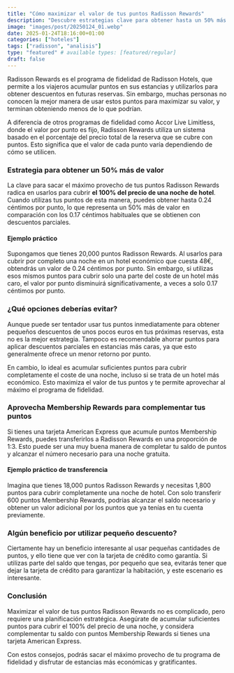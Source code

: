 ```yaml
---
title: "Cómo maximizar el valor de tus puntos Radisson Rewards"
description: "Descubre estrategias clave para obtener hasta un 50% más de valor al usar tus puntos Radisson Rewards en reservas de hoteles."
image: "images/post/20250124_01.webp"
date: 2025-01-24T18:16:00+01:00
categories: ["hoteles"]
tags: ["radisson", "analisis"]
type: "featured" # available types: [featured/regular]
draft: false
---
```


Radisson Rewards es el programa de fidelidad de Radisson Hotels, que permite a los viajeros acumular puntos en sus estancias y utilizarlos para obtener descuentos en futuras reservas. Sin embargo, muchas personas no conocen la mejor manera de usar estos puntos para maximizar su valor, y terminan obteniendo menos de lo que podrían.  

A diferencia de otros programas de fidelidad como Accor Live Limitless, donde el valor por punto es fijo, Radisson Rewards utiliza un sistema basado en el porcentaje del precio total de la reserva que se cubre con puntos. Esto significa que el valor de cada punto varía dependiendo de cómo se utilicen.  

### Estrategia para obtener un 50% más de valor  

La clave para sacar el máximo provecho de tus puntos Radisson Rewards radica en usarlos para cubrir **el 100% del precio de una noche de hotel**. Cuando utilizas tus puntos de esta manera, puedes obtener hasta 0.24 céntimos por punto, lo que representa un 50% más de valor en comparación con los 0.17 céntimos habituales que se obtienen con descuentos parciales.  

#### Ejemplo práctico  

Supongamos que tienes 20,000 puntos Radisson Rewards. Al usarlos para cubrir por completo una noche en un hotel económico que cuesta 48€, obtendrás un valor de 0.24 céntimos por punto. Sin embargo, si utilizas esos mismos puntos para cubrir solo una parte del coste de un hotel más caro, el valor por punto disminuirá significativamente, a veces a solo 0.17 céntimos por punto.  

### ¿Qué opciones deberías evitar?  

Aunque puede ser tentador usar tus puntos inmediatamente para obtener pequeños descuentos de unos pocos euros en tus próximas reservas, esta no es la mejor estrategia. Tampoco es recomendable ahorrar puntos para aplicar descuentos parciales en estancias más caras, ya que esto generalmente ofrece un menor retorno por punto.  

En cambio, lo ideal es acumular suficientes puntos para cubrir completamente el coste de una noche, incluso si se trata de un hotel más económico. Esto maximiza el valor de tus puntos y te permite aprovechar al máximo el programa de fidelidad.  

### Aprovecha Membership Rewards para complementar tus puntos  

Si tienes una tarjeta American Express que acumule puntos Membership Rewards, puedes transferirlos a Radisson Rewards en una proporción de 1:3. Esto puede ser una muy buena manera de completar tu saldo de puntos y alcanzar el número necesario para una noche gratuita.  

#### Ejemplo práctico de transferencia  

Imagina que tienes 18,000 puntos Radisson Rewards y necesitas 1,800 puntos para cubrir completamente una noche de hotel. Con solo transferir 600 puntos Membership Rewards, podrías alcanzar el saldo necesario y obtener un valor adicional por los puntos que ya tenías en tu cuenta previamente.  

### Algún beneficio por utilizar pequeño descuento?

Ciertamente hay un beneficio interesante al usar pequeñas cantidades de puntos, y ello tiene que ver con la tarjeta de crédito como garantía. Si utilizas parte del saldo que tengas, por pequeño que sea, evitarás tener que dejar la tarjeta de crédito para garantizar la habitación, y este escenario es interesante.

### Conclusión  

Maximizar el valor de tus puntos Radisson Rewards no es complicado, pero requiere una planificación estratégica. Asegúrate de acumular suficientes puntos para cubrir el 100% del precio de una noche, y considera complementar tu saldo con puntos Membership Rewards si tienes una tarjeta American Express.  

Con estos consejos, podrás sacar el máximo provecho de tu programa de fidelidad y disfrutar de estancias más económicas y gratificantes.  
